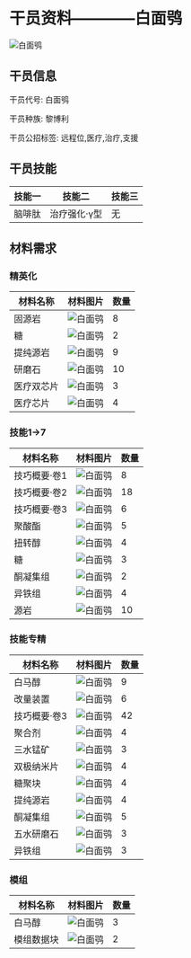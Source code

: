 # 干员资料————白面鸮

![白面鸮](./oprImages/白面鸮.png)

## 干员信息

干员代号: 白面鸮

干员种族: 黎博利

干员公招标签: 远程位,医疗,治疗,支援

## 干员技能

| 技能一       | 技能二   | 技能三 |
| ------------ | -------- | ------ |
| 脑啡肽 | 治疗强化·γ型 | 无 |

## 材料需求

### 精英化

| 材料名称      | 材料图片 | 数量  |
|---------|---------|-----|
| 固源岩 | ![白面鸮](./matIcons/固源岩.png)  |   8  |
| 糖 | ![白面鸮](./matIcons/糖.png)  |   2  |
| 提纯源岩 | ![白面鸮](./matIcons/提纯源岩.png)  |   9  |
| 研磨石 | ![白面鸮](./matIcons/研磨石.png)  |   10  |
| 医疗双芯片 | ![白面鸮](./matIcons/医疗双芯片.png)  |   3  |
| 医疗芯片 | ![白面鸮](./matIcons/医疗芯片.png)  |   4  |

### 技能1→7

| 材料名称      | 材料图片 | 数量  |
|---------|---------|-----|
| 技巧概要·卷1 | ![白面鸮](./matIcons/技巧概要·卷1.png)  |   8  |
| 技巧概要·卷2 | ![白面鸮](./matIcons/技巧概要·卷2.png)  |   18  |
| 技巧概要·卷3 | ![白面鸮](./matIcons/技巧概要·卷3.png)  |   6  |
| 聚酸酯 | ![白面鸮](./matIcons/聚酸酯.png)  |   5  |
| 扭转醇 | ![白面鸮](./matIcons/扭转醇.png)  |   4  |
| 糖 | ![白面鸮](./matIcons/糖.png)  |   3  |
| 酮凝集组 | ![白面鸮](./matIcons/酮凝集组.png)  |   2  |
| 异铁组 | ![白面鸮](./matIcons/异铁组.png)  |   4  |
| 源岩 | ![白面鸮](./matIcons/源岩.png)  |   10  |

### 技能专精

| 材料名称      | 材料图片 | 数量  |
|---------|---------|-----|
| 白马醇 | ![白面鸮](./matIcons/白马醇.png)  |   9  |
| 改量装置 | ![白面鸮](./matIcons/改量装置.png)  |   6  |
| 技巧概要·卷3 | ![白面鸮](./matIcons/技巧概要·卷3.png)  |   42  |
| 聚合剂 | ![白面鸮](./matIcons/聚合剂.png)  |   4  |
| 三水锰矿 | ![白面鸮](./matIcons/三水锰矿.png)  |   3  |
| 双极纳米片 | ![白面鸮](./matIcons/双极纳米片.png)  |   4  |
| 糖聚块 | ![白面鸮](./matIcons/糖聚块.png)  |   4  |
| 提纯源岩 | ![白面鸮](./matIcons/提纯源岩.png)  |   4  |
| 酮凝集组 | ![白面鸮](./matIcons/酮凝集组.png)  |   5  |
| 五水研磨石 | ![白面鸮](./matIcons/五水研磨石.png)  |   3  |
| 异铁组 | ![白面鸮](./matIcons/异铁组.png)  |   3  |

### 模组

| 材料名称      | 材料图片 | 数量  |
|---------|---------|-----|
| 白马醇 | ![白面鸮](./matIcons/白马醇.png)  |   3  |
| 模组数据块 | ![白面鸮](./暂无材料图片)  |   2  |
